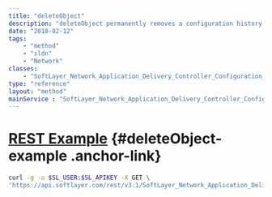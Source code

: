 ```yaml
---
title: "deleteObject"
description: "deleteObject permanently removes a configuration history record "
date: "2018-02-12"
tags:
    - "method"
    - "sldn"
    - "Network"
classes:
    - "SoftLayer_Network_Application_Delivery_Controller_Configuration_History"
type: "reference"
layout: "method"
mainService : "SoftLayer_Network_Application_Delivery_Controller_Configuration_History"
---
```


# [REST Example](#deleteObject-example) <a href="/article/rest/"><i class="fas fa-question"></i></a> {#deleteObject-example .anchor-link} 
```bash
curl -g -u $SL_USER:$SL_APIKEY -X GET \
'https://api.softlayer.com/rest/v3.1/SoftLayer_Network_Application_Delivery_Controller_Configuration_History/{SoftLayer_Network_Application_Delivery_Controller_Configuration_HistoryID}/deleteObject'
```
